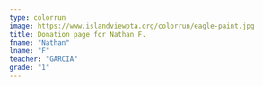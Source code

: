 ```yaml
---
type: colorrun
image: https://www.islandviewpta.org/colorrun/eagle-paint.jpg
title: Donation page for Nathan F.
fname: "Nathan"
lname: "F"
teacher: "GARCIA"
grade: "1"
---
```

